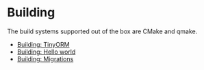 # Building

The build systems supported out of the box are CMake and qmake.

- [Building: TinyORM](building/tinyorm.mdx)
- [Building: Hello world](building/hello-world.mdx)
- [Building: Migrations](building/migrations.mdx)
